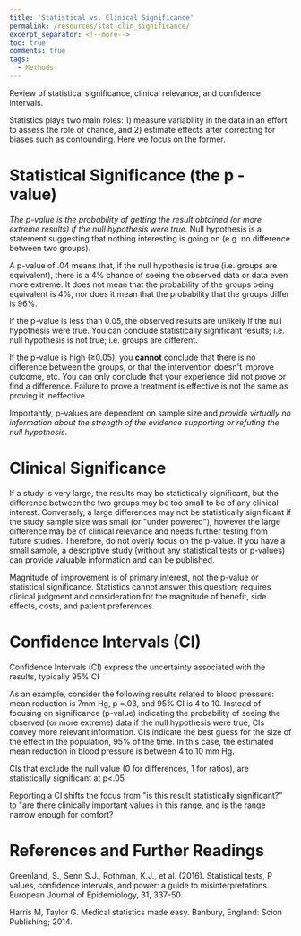 ```yaml
---
title: 'Statistical vs. Clinical Significance'
permalink: /resources/stat_clin_significance/
excerpt_separator: <!--more-->
toc: true
comments: true
tags:
  - Methods
---
```


Review of statistical significance, clinical relevance, and confidence intervals. <!--more-->

Statistics plays two main roles: 1) measure variability in the data in an effort to assess the role of chance, and 2) estimate effects after correcting for biases such as confounding. Here we focus on the former.

# Statistical Significance (the p -value)

*The p-value is the probability of getting the result obtained (or more extreme results) if the null hypothesis were true*. Null hypothesis is a statement suggesting that nothing interesting is going on (e.g. no difference between two groups).

A p-value of .04 means that, if the null hypothesis is true (i.e. groups are equivalent), there is a 4% chance of seeing the observed data or data even more extreme. It does not mean that the probability of the groups being equivalent is 4%, nor does it mean that the probability that the groups differ is 96%.

If the p-value is less than 0.05, the observed results are unlikely if the null hypothesis were true. You can conclude statistically significant results; i.e. null hypothesis is not true; i.e. groups are different.

If the p-value is high ($\geq$0.05), you **cannot** conclude that there is no difference between the groups, or that the intervention doesn't improve outcome, etc. You can only conclude that your experience did not prove or find a difference. Failure to prove a treatment is effective is not the same as proving it ineffective.

Importantly, p-values are dependent on sample size and *provide virtually no information about the strength of the evidence supporting or refuting the null hypothesis*.



# Clinical Significance

If a study is very large, the results may be statistically significant, but the difference between the two groups may be too small to be of any clinical interest. Conversely, a large differences may not be statistically significant if the study sample size was small (or "under powered"), however the large difference may be of clinical relevance and needs further testing from future studies. Therefore, do not overly focus on the p-value. If you have a small sample, a descriptive study (without any statistical tests or p-values) can provide valuable information and can be published. 

Magnitude of improvement is of primary interest, not the p-value or statistical significance. Statistics cannot answer this question; requires clinical judgment and consideration for the magnitude of benefit, side effects, costs, and patient preferences.


# Confidence Intervals (CI)

Confidence Intervals (CI) express the uncertainty associated with the results, typically 95% CI

As an example, consider the following results related to blood pressure: mean reduction is 7mm Hg, p =.03, and 95% CI is 4 to 10. Instead of focusing on significance (p-value) indicating the probability of seeing the observed (or more extreme) data if the null hypothesis were true, CIs convey more relevant information. CIs indicate the best guess for the size of the effect in the population, 95% of the time. In this case, the estimated mean reduction in blood pressure is between 4 to 10 mm Hg. 

CIs that exclude the null value (0 for differences, 1 for ratios), are statistically significant at p\<.05

Reporting a CI shifts the focus from "is this result statistically significant?" to "are there clinically important values in this range, and is the range narrow enough for comfort?


# References and Further Readings

Greenland, S., Senn S.J., Rothman, K.J., et al. (2016). Statistical tests, P values, confidence intervals, and power: a guide to misinterpretations. European Journal of Epidemiology, 31, 337-50.

Harris M, Taylor G. Medical statistics made easy. Banbury, England: Scion Publishing; 2014.
